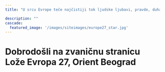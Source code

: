 ```yaml
---
title: "U srcu Evrope teče najčistiji tok ljudske ljubavi, pravde, duha samopožrtvovanja za više ideale. U Evropi smo videli plemenite umove koji su se vazda zalagali za ljudska prava, bez obzira na boju kože i veroispovest.     (Rabindranat Tagore)"

description: ""
cascade:
  featured_image: '/images/siteimages/europe27_star.jpg'
---
```

# Dobrodošli na zvaničnu stranicu Lože Evropa 27, Orient Beograd